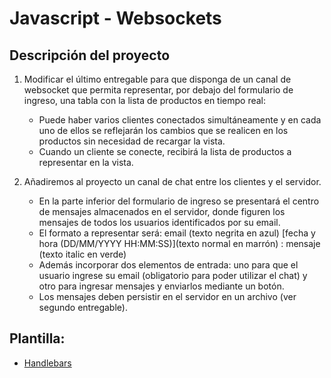 # Javascript - Websockets

## Descripción del proyecto

1) Modificar el último entregable para que disponga de un canal de websocket que permita representar, por debajo del formulario de ingreso, una tabla con la lista de productos en tiempo real:
    - Puede haber varios clientes conectados simultáneamente y en cada uno de ellos se reflejarán los cambios que se realicen en los productos sin necesidad de recargar la vista.
    - Cuando un cliente se conecte, recibirá la lista de productos a representar en la vista.

2) Añadiremos al proyecto un canal de chat entre los clientes y el servidor.
    - En la parte inferior del formulario de ingreso se presentará el centro de mensajes almacenados en el servidor, donde figuren los mensajes de todos los usuarios identificados por su email.
    - El formato a representar será: email (texto negrita en azul) [fecha y hora (DD/MM/YYYY HH:MM:SS)](texto normal en marrón) : mensaje (texto italic en verde)
    - Además incorporar dos elementos de entrada: uno para que el usuario ingrese su email (obligatorio para poder utilizar el chat) y otro para ingresar mensajes y enviarlos mediante un botón.
    - Los mensajes deben persistir en el servidor en un archivo (ver segundo entregable).

## Plantilla:

- [Handlebars](https://github.com/bluepill5/JavaScript-Dev/tree/master/work_04/hbs)



